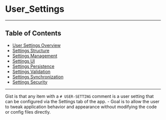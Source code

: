 # User_Settings


-----------------
## Table of Contents
- [User Settings Overview](#user-settings-overview)
- [Settings Structure](#settings-structure)
- [Settings Management](#settings-management)
- [Settings UI](#settings-ui)
- [Settings Persistence](#settings-persistence)
- [Settings Validation](#settings-validation)
- [Settings Synchronization](#settings-synchronization)
- [Settings Security](#settings-security)

------------------

Gist is that any item with a `# USER-SETTING` comment is a user setting that can be configured via the Settings tab of the app.
    - Goal is to allow the user to tweak application behavior and appearance without modifying the code or config files directly.


